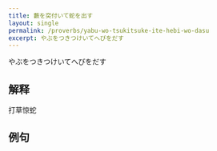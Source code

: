 ```yaml
---
title: 藪を突付いて蛇を出す
layout: single
permalink: /proverbs/yabu-wo-tsukitsuke-ite-hebi-wo-dasu
excerpt: やぶをつきつけいてへびをだす
---
```


やぶをつきつけいてへびをだす

## 解释

打草惊蛇

## 例句

